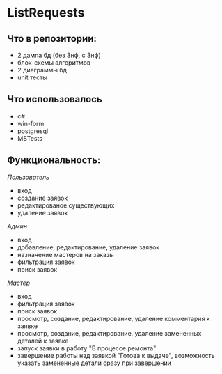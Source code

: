 # ListRequests

## Что в репозитории:
- 2 дампа бд (без 3нф, с 3нф)
- блок-схемы алгоритмов
- 2 диаграммы бд
- unit тесты

## Что использовалось
- c#
- win-form
- postgresql
- MSTests

## Функциональность:
*Пользователь*
- вход
- создание заявок
- редактированое существующих
- удаление заявок

*Админ*
- вход
- добавление, редактирование, удаление заявок
- назначение мастеров на заказы
- фильтрация заявок
- поиск заявок

*Мастер*
- вход
- фильтрация заявок
- поиск заявок
- просмотр, создание, редактирование, удаление комментария к заявке
- просмотр, создание, редактирование, удаление замененных деталей к заявке
- запуск заявки в работу "В процессе ремонта"
- завершение работы над заявкой "Готова к выдаче", возможность указать замененные детали сразу при завершении

